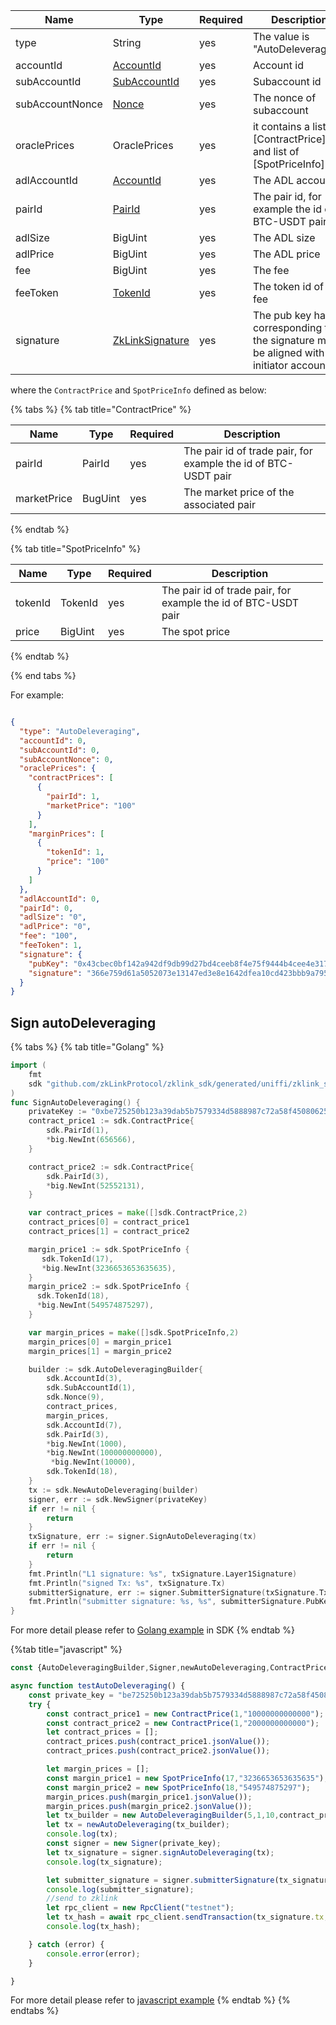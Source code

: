 
<table>
<thead><tr><th width="20">Name</th><th width="20">Type</th><th width="10">Required</th><th width="250">Description</th></tr></thead>
<tbody>
<tr><td> type            </td><td>String          </td><td>yes       </td><td>The value is "AutoDeleveraging"                                                              </td></tr>
<tr><td> accountId       </td><td><a href="../data_types.md#accountid">AccountId</a>       </td><td>yes       </td><td>Account id                                                                                 </td></tr>
<tr><td> subAccountId    </td><td><a href="../data_types.md#subaccountid">SubAccountId</a>    </td><td>yes       </td><td>Subaccount id                                                                              </td></tr>
<tr><td> subAccountNonce </td><td><a href="../data_types.md#nonce">Nonce</a>            </td><td>yes       </td><td>The nonce of subaccount                                                                    </td></tr>
<tr><td> oraclePrices    </td><td>OraclePrices    </td><td>yes       </td><td>it contains a list of [ContractPrice]() and list of [SpotPriceInfo]()                      </td></tr>
<tr><td> adlAccountId    </td><td><a href="../data_types.md#accountid">AccountId</a>       </td><td>yes       </td><td>The ADL account id                                                                         </td></tr>
<tr><td> pairId          </td><td><a href="../data_types.md#pairid">PairId</a>          </td><td>yes       </td><td>The pair id, for example the id of BTC-USDT pair                                           </td></tr>
<tr><td> adlSize         </td><td>BigUint         </td><td>yes       </td><td>The ADL size                                                                               </td></tr>
<tr><td> adlPrice        </td><td>BigUint         </td><td>yes       </td><td>The ADL price                                                                              </td></tr>
<tr><td> fee             </td><td>BigUint         </td><td>yes       </td><td>The fee                                                                                    </td></tr>
<tr><td> feeToken        </td><td><a href="../data_types.md#tokenid">TokenId</a>         </td><td>yes       </td><td>The token id of the fee                                                                    </td></tr>
<tr><td> signature       </td><td><a href="../data_types.md#zklinksignature">ZkLinkSignature</a> </td><td>yes       </td><td>The pub key hash corresponding to the signature must be aligned with the initiator account </td></tr>
</tbody>
</table>


where the `ContractPrice` and `SpotPriceInfo` defined as below:

{% tabs %}
{% tab title="ContractPrice" %}

<table>
<thead><tr><th width="20">Name</th><th width="20">Type</th><th width="10">Required</th><th width="250">Description</th></tr></thead>
<tbody><tr>
<td>pairId</td><td>PairId</td><td>yes</td><td>The pair id of trade pair, for example the id of BTC-USDT pair</td></tr>
<td>marketPrice </td><td>BugUint</td><td>yes</td><td> The market price of the associated pair</td></tr>
</tbody>
</table>

{% endtab %}

{% tab title="SpotPriceInfo" %}

<table>
<thead><tr><th width="20">Name</th><th width="20">Type</th><th width="10">Required</th><th width="250">Description</th></tr></thead>
<tbody>
<tr><td> tokenId     </td><td> TokenId </td><td> yes       </td><td> The pair id of trade pair, for example the id of BTC-USDT pair </td></tr>
<tr><td> price </td><td> BigUint </td><td> yes       </td><td> The spot price                                              </td></tr>
</tbody>
</table>


{% endtab %}

{% end tabs %}

For example:

```json

{
  "type": "AutoDeleveraging",
  "accountId": 0,
  "subAccountId": 0,
  "subAccountNonce": 0,
  "oraclePrices": {
    "contractPrices": [
      {
        "pairId": 1,
        "marketPrice": "100"
      }
    ],
    "marginPrices": [
      {
        "tokenId": 1,
        "price": "100"
      }
    ]
  },
  "adlAccountId": 0,
  "pairId": 0,
  "adlSize": "0",
  "adlPrice": "0",
  "fee": "100",
  "feeToken": 1,
  "signature": {
    "pubKey": "0x43cbec0bf142a942df9db99d27bd4ceeb8f4e75f9444b4cee4e3170965854404",
    "signature": "366e759d61a5052073e13147ed3e8e1642dfea10cd423bbb9a795932a15a4c122fa5e71c35a7d59198fa2d7ed28bb1f44e5c5392049607347855243ddc027d00"
  }
}
```

## Sign autoDeleveraging

{% tabs %}
{% tab title="Golang" %}
```go
import (
    fmt
    sdk "github.com/zkLinkProtocol/zklink_sdk/generated/uniffi/zklink_sdk"
)
func SignAutoDeleveraging() {
    privateKey := "0xbe725250b123a39dab5b7579334d5888987c72a58f4508062545fe6e08ca94f4"
    contract_price1 := sdk.ContractPrice{
        sdk.PairId(1),
        *big.NewInt(656566),
    }

    contract_price2 := sdk.ContractPrice{
        sdk.PairId(3),
        *big.NewInt(52552131),
    }

    var contract_prices = make([]sdk.ContractPrice,2)
    contract_prices[0] = contract_price1
    contract_prices[1] = contract_price2

    margin_price1 := sdk.SpotPriceInfo {
       sdk.TokenId(17),
       *big.NewInt(3236653653635635),
    }
    margin_price2 := sdk.SpotPriceInfo {
      sdk.TokenId(18),
      *big.NewInt(549574875297),
    }

    var margin_prices = make([]sdk.SpotPriceInfo,2)
    margin_prices[0] = margin_price1
    margin_prices[1] = margin_price2

    builder := sdk.AutoDeleveragingBuilder{
        sdk.AccountId(3),
        sdk.SubAccountId(1),
        sdk.Nonce(9),
        contract_prices,
        margin_prices,
        sdk.AccountId(7),
        sdk.PairId(3),
        *big.NewInt(1000),
        *big.NewInt(100000000000),
         *big.NewInt(10000),
        sdk.TokenId(18),
    }
    tx := sdk.NewAutoDeleveraging(builder)
    signer, err := sdk.NewSigner(privateKey)
    if err != nil {
        return
    }
    txSignature, err := signer.SignAutoDeleveraging(tx)
    if err != nil {
        return
    }
    fmt.Println("L1 signature: %s", txSignature.Layer1Signature)
    fmt.Println("signed Tx: %s", txSignature.Tx)
    submitterSignature, err := signer.SubmitterSignature(txSignature.Tx)
    fmt.Println("submitter signature: %s, %s", submitterSignature.PubKey, submitterSignature.Signature)
}
```

For more detail please refer to [Golang example](https://github.com/zkLinkProtocol/zklink_sdk/tree/main/examples/Golang) in SDK
{% endtab %}

{%tab title="javascript" %}

```javascript
const {AutoDeleveragingBuilder,Signer,newAutoDeleveraging,ContractPrice,SpotPriceInfo,RpcClient } = require('./node-dist/zklink-sdk-node');

async function testAutoDeleveraging() {
    const private_key = "be725250b123a39dab5b7579334d5888987c72a58f4508062545fe6e08ca94f4";
    try {
        const contract_price1 = new ContractPrice(1,"10000000000000");
        const contract_price2 = new ContractPrice(1,"2000000000000");
        let contract_prices = [];
        contract_prices.push(contract_price1.jsonValue());
        contract_prices.push(contract_price2.jsonValue());

        let margin_prices = [];
        const margin_price1 = new SpotPriceInfo(17,"3236653653635635");
        const margin_price2 = new SpotPriceInfo(18,"549574875297");
        margin_prices.push(margin_price1.jsonValue());
        margin_prices.push(margin_price2.jsonValue());
        let tx_builder = new AutoDeleveragingBuilder(5,1,10,contract_prices,margin_prices,3,2,"33535545","188888","199",17);
        let tx = newAutoDeleveraging(tx_builder);
        console.log(tx);
        const signer = new Signer(private_key);
        let tx_signature = signer.signAutoDeleveraging(tx);
        console.log(tx_signature);

        let submitter_signature = signer.submitterSignature(tx_signature.tx);
        console.log(submitter_signature);
        //send to zklink
        let rpc_client = new RpcClient("testnet");
        let tx_hash = await rpc_client.sendTransaction(tx_signature.tx,null,submitter_signature);
        console.log(tx_hash);

    } catch (error) {
        console.error(error);
    }

}
```

For more detail please refer to [javascript example](https://github.com/zkLinkProtocol/zklink_sdk/tree/main/examples/Javascript)
{% endtab %}
{% endtabs %}
